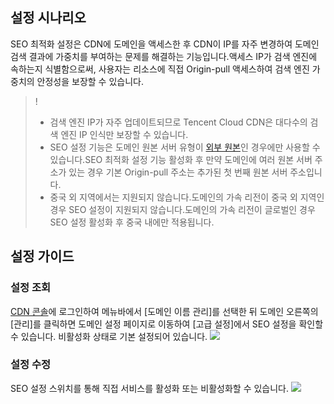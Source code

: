 ## 설정 시나리오
SEO 최적화 설정은 CDN에 도메인을 액세스한 후 CDN이 IP를 자주 변경하여 도메인 검색 결과에 가중치를 부여하는 문제를 해결하는 기능입니다.액세스 IP가 검색 엔진에 속하는지 식별함으로써, 사용자는 리소스에 직접 Origin-pull 액세스하여 검색 엔진 가중치의 안정성을 보장할 수 있습니다.


> !
> - 검색 엔진 IP가 자주 업데이트되므로 Tencent Cloud CDN은 대다수의 검색 엔진 IP 인식만 보장할 수 있습니다.
> - SEO 설정 기능은 도메인 원본 서버 유형이 [외부 원본](https://intl.cloud.tencent.com/document/product/228/6289)인 경우에만 사용할 수 있습니다.SEO 최적화 설정 기능 활성화 후 만약 도메인에 여러 원본 서버 주소가 있는 경우 기본 Origin-pull 주소는 추가된 첫 번째 원본 서버 주소입니다.
> - 중국 외 지역에서는 지원되지 않습니다.도메인의 가속 리전이 중국 외 지역인 경우 SEO 설정이 지원되지 않습니다.도메인의 가속 리전이 글로벌인 경우 SEO 설정 활성화 후 중국 내에만 적용됩니다.
## 설정 가이드

### 설정 조회

[CDN 콘솔](https://console.cloud.tencent.com/cdn)에 로그인하여 메뉴바에서 [도메인 이름 관리]를 선택한 뒤 도메인 오른쪽의 [관리]를 클릭하면 도메인 설정 페이지로 이동하여 [고급 설정]에서 SEO 설정을 확인할 수 있습니다. 비활성화 상태로 기본 설정되어 있습니다.
![](https://main.qcloudimg.com/raw/44f35a715f922cda12191d50e1cfc723.png)

### 설정 수정
SEO 설정 스위치를 통해 직접 서비스를 활성화 또는 비활성화할 수 있습니다.
![](https://main.qcloudimg.com/raw/8ea737dbd456397286f3ef8ff965aaf2.png)


